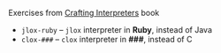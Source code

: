 Exercises from [Crafting Interpreters](https://craftinginterpreters.com/) book

* `jlox-ruby` – `jlox` interpreter in **Ruby**, instead of Java
* `clox-###` – `clox` interpreter in **###**, instead of C

